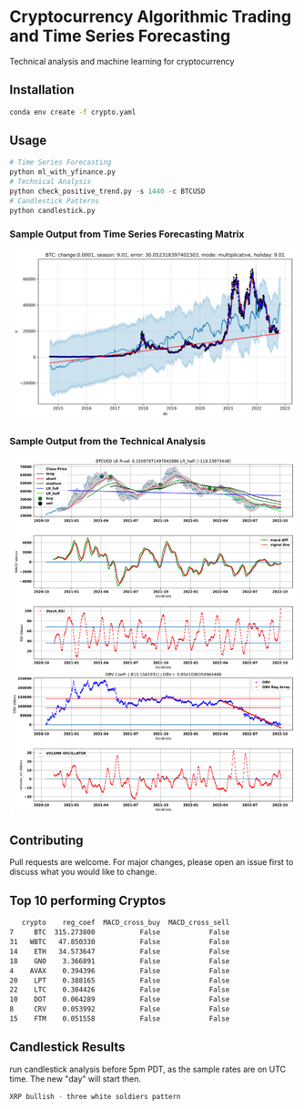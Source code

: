 # Cryptocurrency Algorithmic Trading and Time Series Forecasting

Technical analysis and machine learning for cryptocurrency

## Installation
```bash
conda env create -f crypto.yaml
```

## Usage

```python
# Time Series Forecasting
python ml_with_yfinance.py
# Technical Analysis
python check_positive_trend.py -s 1440 -c BTCUSD
# Candlestick Patterns
python candlestick.py
```
### Sample Output from Time Series Forecasting Matrix
![alt text](https://github.com/bszek213/cryptoML/blob/main/forecast_ML/BTC/BTC.png)

### Sample Output from the Technical Analysis
![alt text](https://github.com/bszek213/cryptoML/blob/main/technical_analysis/BTCUSD.svg)

## Contributing
Pull requests are welcome. For major changes, please open an issue first to discuss what you would like to change.

## Top 10 performing Cryptos
```bash
   crypto    reg_coef  MACD_cross_buy  MACD_cross_sell
7     BTC  315.273800           False            False
31   WBTC   47.850330           False            False
14    ETH   34.573647           False            False
18    GNO    3.366891           False            False
4    AVAX    0.394396           False            False
20    LPT    0.388165           False            False
22    LTC    0.304426           False            False
10    DOT    0.064289           False            False
8     CRV    0.053992           False            False
15    FTM    0.051558           False            False
```
## Candlestick Results
run candlestick analysis before 5pm PDT, as the sample rates are on UTC time. The
new "day" will start then.
```bash
XRP bullish - three white soldiers pattern
```
